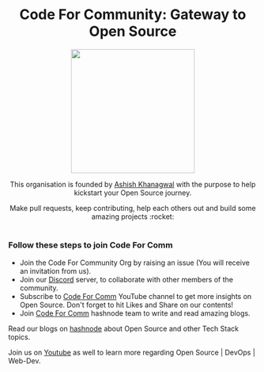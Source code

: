 <h1 align="center">Code For Community: Gateway to Open Source</h1>

<p align="center">
<img width="250" src="https://user-images.githubusercontent.com/75534912/194496288-fc6fce48-e817-4d0d-a245-6a4bc22a349f.png"/>
</p>

<p align="center">This organisation is founded by <a href="https://github.com/Ashish-khanagwal"/>Ashish Khanagwal</a> with the purpose to help kickstart your Open Source journey.</p>
<p align="center"> Make pull requests, keep contributing, help each others out and build some amazing projects :rocket:</p>
  
<h1></h1>

### Follow these steps to join Code For Comm

- Join the Code For Community Org by raising an issue (You will receive an invitation from us).
- Join our [Discord](https://discord.gg/AfYcurdCd3) server, to collaborate with other members of the community.
- Subscribe to [Code For Comm](https://www.youtube.com/channel/UCVf21xKA03kpAzKPxsLyjJw) YouTube channel to get more insights on Open Source. Don't forget to hit Likes and Share on our contents!
- Join [Code For Comm](https://codeforcomm.hashnode.dev) hashnode team to write and read amazing blogs.
 
Read our blogs on [hashnode](https://codeforcomm.hashnode.dev) about Open Source and other Tech Stack topics.

Join us on [Youtube](https://www.youtube.com/channel/UCVf21xKA03kpAzKPxsLyjJw) as well to learn more regarding Open Source | DevOps | Web-Dev.

